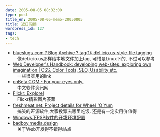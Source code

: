 ```yaml
---
date: 2005-08-05 08:32:00
type: post
title_en: 2005-08-05-memo-20050805
title: 近日网摘
wordpress_id: 127
tags:
- tech
---
```


* [blueslugs.com ? Blog Archive ? tag(1): del.icio.us-style file tagging](http://blueslugs.com/wordpress/index.php/archives/2005/07/12/tag1-delicious-style-file-tagging/)  
　像del.icio.us那样给本地文件加上tag, 可惜是Linux下的, 不过可以参考  
* [Web Developer's Handbook: developing web-sites, exploring own imagination | CSS, Color Tools, SEO, Usability etc.](http://www.alvit.de/handbook/)  
　一些很实用的link  
* [cnBeta.COM - For your eyes only.](http://www.cnbeta.com/index.php)  
　中文软件资讯网  
* [Flickr: Explore!](http://www.flickr.com/explore/)  
　Flickr精彩图片荟萃  
* [freshmeat.net: Project details for Wheel 'O Yum](http://freshmeat.net/projects/wheeloyum/?branch_id=38968&amp;release_id=202171)  
　搞笑的开源软件,大家投票去哪里吃饭. 还是有一定实用价值得  
* [Windows下PSP软件的开发环境配置](http://www.sinoutopia.org/plog/post/1/419)  
* [badboy.media.design](http://www.badboy.ro/)  
　关于Web开发得不错得站点

